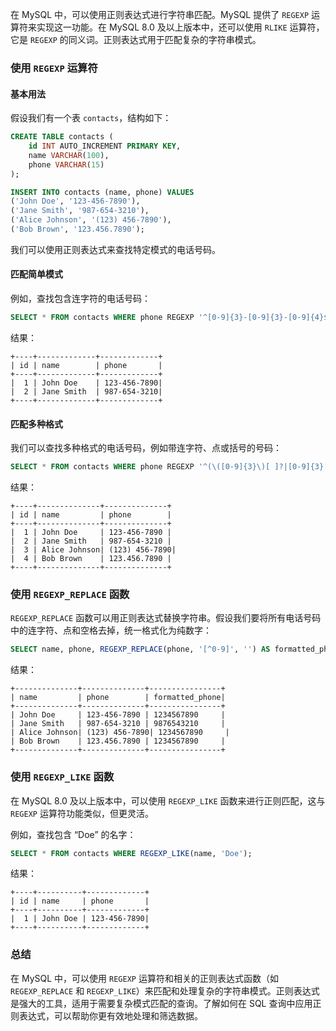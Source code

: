 在 MySQL 中，可以使用正则表达式进行字符串匹配。MySQL 提供了 `REGEXP` 运算符来实现这一功能。在 MySQL 8.0 及以上版本中，还可以使用 `RLIKE` 运算符，它是 `REGEXP` 的同义词。正则表达式用于匹配复杂的字符串模式。

### 使用 `REGEXP` 运算符

#### 基本用法

假设我们有一个表 `contacts`，结构如下：

```sql
CREATE TABLE contacts (
    id INT AUTO_INCREMENT PRIMARY KEY,
    name VARCHAR(100),
    phone VARCHAR(15)
);

INSERT INTO contacts (name, phone) VALUES
('John Doe', '123-456-7890'),
('Jane Smith', '987-654-3210'),
('Alice Johnson', '(123) 456-7890'),
('Bob Brown', '123.456.7890');
```

我们可以使用正则表达式来查找特定模式的电话号码。

#### 匹配简单模式

例如，查找包含连字符的电话号码：

```sql
SELECT * FROM contacts WHERE phone REGEXP '^[0-9]{3}-[0-9]{3}-[0-9]{4}$';
```

结果：

```
+----+-------------+-------------+
| id | name        | phone       |
+----+-------------+-------------+
|  1 | John Doe    | 123-456-7890|
|  2 | Jane Smith  | 987-654-3210|
+----+-------------+-------------+
```

#### 匹配多种格式

我们可以查找多种格式的电话号码，例如带连字符、点或括号的号码：

```sql
SELECT * FROM contacts WHERE phone REGEXP '^(\([0-9]{3}\)[ ]?|[0-9]{3}[-.])[0-9]{3}[-.][0-9]{4}$';
```

结果：

```
+----+--------------+--------------+
| id | name         | phone        |
+----+--------------+--------------+
|  1 | John Doe     | 123-456-7890 |
|  2 | Jane Smith   | 987-654-3210 |
|  3 | Alice Johnson| (123) 456-7890|
|  4 | Bob Brown    | 123.456.7890 |
+----+--------------+--------------+
```

### 使用 `REGEXP_REPLACE` 函数

`REGEXP_REPLACE` 函数可以用正则表达式替换字符串。假设我们要将所有电话号码中的连字符、点和空格去掉，统一格式化为纯数字：

```sql
SELECT name, phone, REGEXP_REPLACE(phone, '[^0-9]', '') AS formatted_phone FROM contacts;
```

结果：

```
+--------------+--------------+----------------+
| name         | phone        | formatted_phone|
+--------------+--------------+----------------+
| John Doe     | 123-456-7890 | 1234567890     |
| Jane Smith   | 987-654-3210 | 9876543210     |
| Alice Johnson| (123) 456-7890| 1234567890     |
| Bob Brown    | 123.456.7890 | 1234567890     |
+--------------+--------------+----------------+
```

### 使用 `REGEXP_LIKE` 函数

在 MySQL 8.0 及以上版本中，可以使用 `REGEXP_LIKE` 函数来进行正则匹配，这与 `REGEXP` 运算符功能类似，但更灵活。

例如，查找包含 “Doe” 的名字：

```sql
SELECT * FROM contacts WHERE REGEXP_LIKE(name, 'Doe');
```

结果：

```
+----+----------+-------------+
| id | name     | phone       |
+----+----------+-------------+
|  1 | John Doe | 123-456-7890|
+----+----------+-------------+
```

### 总结

在 MySQL 中，可以使用 `REGEXP` 运算符和相关的正则表达式函数（如 `REGEXP_REPLACE` 和 `REGEXP_LIKE`）来匹配和处理复杂的字符串模式。正则表达式是强大的工具，适用于需要复杂模式匹配的查询。了解如何在 SQL 查询中应用正则表达式，可以帮助你更有效地处理和筛选数据。